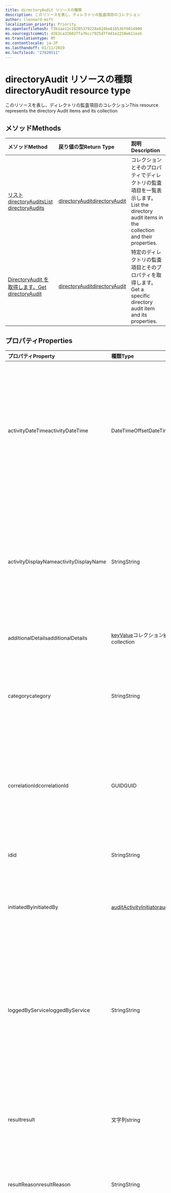 ```yaml
---
title: directoryAudit リソースの種類
description: このリソースを表し、ディレクトリの監査項目のコレクション
author: lleonard-msft
localization_priority: Priority
ms.openlocfilehash: f3b1aa12c18205379220a924be81b53bf6014900
ms.sourcegitcommit: d2b3ca32602ffa76cc7925d7f4d1e2258e611ea5
ms.translationtype: MT
ms.contentlocale: ja-JP
ms.lasthandoff: 01/11/2019
ms.locfileid: "27820511"
---
```

# <a name="directoryaudit-resource-type"></a><span data-ttu-id="c2f3d-103">directoryAudit リソースの種類</span><span class="sxs-lookup"><span data-stu-id="c2f3d-103">directoryAudit resource type</span></span>
<span data-ttu-id="c2f3d-104">このリソースを表し、ディレクトリの監査項目のコレクション</span><span class="sxs-lookup"><span data-stu-id="c2f3d-104">This resource represents the directory Audit items and its collection</span></span>


## <a name="methods"></a><span data-ttu-id="c2f3d-105">メソッド</span><span class="sxs-lookup"><span data-stu-id="c2f3d-105">Methods</span></span>

| <span data-ttu-id="c2f3d-106">メソッド</span><span class="sxs-lookup"><span data-stu-id="c2f3d-106">Method</span></span>           | <span data-ttu-id="c2f3d-107">戻り値の型</span><span class="sxs-lookup"><span data-stu-id="c2f3d-107">Return Type</span></span>    |<span data-ttu-id="c2f3d-108">説明</span><span class="sxs-lookup"><span data-stu-id="c2f3d-108">Description</span></span>|
|:---------------|:--------|:----------|
|[<span data-ttu-id="c2f3d-109">リスト directoryAudits</span><span class="sxs-lookup"><span data-stu-id="c2f3d-109">List directoryAudits</span></span>](../api/directoryaudit-list.md) | [<span data-ttu-id="c2f3d-110">directoryAudit</span><span class="sxs-lookup"><span data-stu-id="c2f3d-110">directoryAudit</span></span>](directoryaudit.md) |<span data-ttu-id="c2f3d-111">コレクションとそのプロパティでディレクトリの監査項目を一覧表示します。</span><span class="sxs-lookup"><span data-stu-id="c2f3d-111">List the directory audit items in the collection and their properties.</span></span>|
|[<span data-ttu-id="c2f3d-112">DirectoryAudit を取得します。</span><span class="sxs-lookup"><span data-stu-id="c2f3d-112">Get directoryAudit</span></span>](../api/directoryaudit-get.md) | [<span data-ttu-id="c2f3d-113">directoryAudit</span><span class="sxs-lookup"><span data-stu-id="c2f3d-113">directoryAudit</span></span>](directoryaudit.md) |<span data-ttu-id="c2f3d-114">特定のディレクトリの監査項目とそのプロパティを取得します。</span><span class="sxs-lookup"><span data-stu-id="c2f3d-114">Get a specific directory audit item and its properties.</span></span>|


## <a name="properties"></a><span data-ttu-id="c2f3d-115">プロパティ</span><span class="sxs-lookup"><span data-stu-id="c2f3d-115">Properties</span></span>
| <span data-ttu-id="c2f3d-116">プロパティ</span><span class="sxs-lookup"><span data-stu-id="c2f3d-116">Property</span></span>     | <span data-ttu-id="c2f3d-117">種類</span><span class="sxs-lookup"><span data-stu-id="c2f3d-117">Type</span></span>   |<span data-ttu-id="c2f3d-118">説明</span><span class="sxs-lookup"><span data-stu-id="c2f3d-118">Description</span></span>|
|:---------------|:--------|:----------|
|<span data-ttu-id="c2f3d-119">activityDateTime</span><span class="sxs-lookup"><span data-stu-id="c2f3d-119">activityDateTime</span></span>|<span data-ttu-id="c2f3d-120">DateTimeOffset</span><span class="sxs-lookup"><span data-stu-id="c2f3d-120">DateTimeOffset</span></span>|<span data-ttu-id="c2f3d-121">アクティビティが実行された日時を示します。</span><span class="sxs-lookup"><span data-stu-id="c2f3d-121">Indicates the date and time the activity was performed.</span></span> <span data-ttu-id="c2f3d-122">タイムスタンプ型が、常に UTC 時刻です。</span><span class="sxs-lookup"><span data-stu-id="c2f3d-122">The Timestamp type is always in UTC time.</span></span> <span data-ttu-id="c2f3d-123">たとえば、2014 年 1 月 1 日午前 0 時 (UTC) は、次のようになります。`'2014-01-01T00:00:00Z'`</span><span class="sxs-lookup"><span data-stu-id="c2f3d-123">For example, midnight UTC on Jan 1, 2014 would look like this: `'2014-01-01T00:00:00Z'`</span></span>|
|<span data-ttu-id="c2f3d-124">activityDisplayName</span><span class="sxs-lookup"><span data-stu-id="c2f3d-124">activityDisplayName</span></span>|<span data-ttu-id="c2f3d-125">String</span><span class="sxs-lookup"><span data-stu-id="c2f3d-125">String</span></span>|<span data-ttu-id="c2f3d-126">アクティビティ名または操作の名前 (例。</span><span class="sxs-lookup"><span data-stu-id="c2f3d-126">Indicates the activity name or the operation name (E.g.</span></span> <span data-ttu-id="c2f3d-127">「ユーザーを作成する」、「グループ メンバーの追加」)。</span><span class="sxs-lookup"><span data-stu-id="c2f3d-127">"Create User", "Add member to group").</span></span> <span data-ttu-id="c2f3d-128">ログに記録する活動のリストは、 [Azure の広告活動のリスト](https://docs.microsoft.com/en-us/azure/active-directory/active-directory-reporting-activity-audit-logs#azure-ad-audit-activity-list)を参照してください。</span><span class="sxs-lookup"><span data-stu-id="c2f3d-128">For a list of activities logged,refer to [Azure Ad activity list](https://docs.microsoft.com/en-us/azure/active-directory/active-directory-reporting-activity-audit-logs#azure-ad-audit-activity-list).</span></span>|
|<span data-ttu-id="c2f3d-129">additionalDetails</span><span class="sxs-lookup"><span data-stu-id="c2f3d-129">additionalDetails</span></span>|<span data-ttu-id="c2f3d-130">[keyValue](keyvalue.md)コレクション</span><span class="sxs-lookup"><span data-stu-id="c2f3d-130">[keyValue](keyvalue.md) collection</span></span>|<span data-ttu-id="c2f3d-131">活動に関する詳細情報を示します。</span><span class="sxs-lookup"><span data-stu-id="c2f3d-131">Indicates additional details on the activity.</span></span>|
|<span data-ttu-id="c2f3d-132">category</span><span class="sxs-lookup"><span data-stu-id="c2f3d-132">category</span></span>|<span data-ttu-id="c2f3d-133">String</span><span class="sxs-lookup"><span data-stu-id="c2f3d-133">String</span></span>|<span data-ttu-id="c2f3d-134">活動の対象となっているリソース カテゴリを示します。</span><span class="sxs-lookup"><span data-stu-id="c2f3d-134">Indicates which resource category that's targeted by the activity.</span></span> <span data-ttu-id="c2f3d-135">(例: ユーザーの管理、グループの管理などです。)。</span><span class="sxs-lookup"><span data-stu-id="c2f3d-135">(For example: User Management, Group Management etc..)</span></span>|
|<span data-ttu-id="c2f3d-136">correlationId</span><span class="sxs-lookup"><span data-stu-id="c2f3d-136">correlationId</span></span>|<span data-ttu-id="c2f3d-137">GUID</span><span class="sxs-lookup"><span data-stu-id="c2f3d-137">GUID</span></span>|<span data-ttu-id="c2f3d-138">により、さまざまなサービス全体にわたる活動を関連付ける一意の ID を示します。</span><span class="sxs-lookup"><span data-stu-id="c2f3d-138">Indicates a unique ID that helps correlate activities that span across various services.</span></span> <span data-ttu-id="c2f3d-139">サービス全体にわたるトレース ログを使用できます。</span><span class="sxs-lookup"><span data-stu-id="c2f3d-139">Can be used to trace logs across services.</span></span>|
|<span data-ttu-id="c2f3d-140">id</span><span class="sxs-lookup"><span data-stu-id="c2f3d-140">id</span></span>|<span data-ttu-id="c2f3d-141">String</span><span class="sxs-lookup"><span data-stu-id="c2f3d-141">String</span></span>| <span data-ttu-id="c2f3d-142">アクティビティの一意の ID を示します。</span><span class="sxs-lookup"><span data-stu-id="c2f3d-142">Indicates the unique ID for the activity.</span></span> <span data-ttu-id="c2f3d-143">これは、GUID です。</span><span class="sxs-lookup"><span data-stu-id="c2f3d-143">This is a GUID.</span></span>|
|<span data-ttu-id="c2f3d-144">initiatedBy</span><span class="sxs-lookup"><span data-stu-id="c2f3d-144">initiatedBy</span></span>|[<span data-ttu-id="c2f3d-145">auditActivityInitiator</span><span class="sxs-lookup"><span data-stu-id="c2f3d-145">auditActivityInitiator</span></span>](auditactivityinitiator.md)|<span data-ttu-id="c2f3d-146">ユーザーまたはアプリケーションに関する情報が、アクティビティを開始することを示します。</span><span class="sxs-lookup"><span data-stu-id="c2f3d-146">Indicates information about the user or app initiated the activity.</span></span>|
|<span data-ttu-id="c2f3d-147">loggedByService</span><span class="sxs-lookup"><span data-stu-id="c2f3d-147">loggedByService</span></span>|<span data-ttu-id="c2f3d-148">String</span><span class="sxs-lookup"><span data-stu-id="c2f3d-148">String</span></span>|<span data-ttu-id="c2f3d-149">サービスが動作を開始する情報を示します (例: セルフ サービスのパスワード管理、コア ディレクトリ、B2C、ユーザーの招待、Microsoft 個人情報管理、Id 管理の権限を持つ。</span><span class="sxs-lookup"><span data-stu-id="c2f3d-149">Indicates information on which service initiated the activity (For example: Self-service Password Management, Core Directory, B2C, Invited Users, Microsoft Identity Manager, Privileged Identity Management.</span></span>|
|<span data-ttu-id="c2f3d-150">result</span><span class="sxs-lookup"><span data-stu-id="c2f3d-150">result</span></span>|<span data-ttu-id="c2f3d-151">文字列</span><span class="sxs-lookup"><span data-stu-id="c2f3d-151">string</span></span>| <span data-ttu-id="c2f3d-152">活動の結果を示します。使用可能な値: `success`、 `failure`、 `timeout`、 `unknownFutureValue`。</span><span class="sxs-lookup"><span data-stu-id="c2f3d-152">Indicates the result of the activity.Possible values are: `success`, `failure`, `timeout`, `unknownFutureValue`.</span></span>||
|<span data-ttu-id="c2f3d-153">resultReason</span><span class="sxs-lookup"><span data-stu-id="c2f3d-153">resultReason</span></span>|<span data-ttu-id="c2f3d-154">String</span><span class="sxs-lookup"><span data-stu-id="c2f3d-154">String</span></span>|<span data-ttu-id="c2f3d-155">結果が [エラー] または [タイムアウト] の場合は、エラーの原因を示します。</span><span class="sxs-lookup"><span data-stu-id="c2f3d-155">Indicates the reason for failure if the result is "Failure" or "timeout".</span></span>|
|<span data-ttu-id="c2f3d-156">targetResources</span><span class="sxs-lookup"><span data-stu-id="c2f3d-156">targetResources</span></span>|<span data-ttu-id="c2f3d-157">[targetResource](targetresource.md)コレクション</span><span class="sxs-lookup"><span data-stu-id="c2f3d-157">[targetResource](targetresource.md) collection</span></span>|<span data-ttu-id="c2f3d-158">活動のためのリソースが変更された情報を示します。</span><span class="sxs-lookup"><span data-stu-id="c2f3d-158">Indicates information on which resource was changed due to the activity.</span></span> <span data-ttu-id="c2f3d-159">ターゲット リソースの型には、ユーザー、デバイス、ディレクトリ、アプリケーション、役割、グループ、ポリシーまたはその他を指定できます。</span><span class="sxs-lookup"><span data-stu-id="c2f3d-159">Target Resource Type can be User, Device, Directory, App, Role, Group, Policy or Other.</span></span>

## <a name="relationships"></a><span data-ttu-id="c2f3d-160">リレーションシップ</span><span class="sxs-lookup"><span data-stu-id="c2f3d-160">Relationships</span></span>
<span data-ttu-id="c2f3d-161">なし</span><span class="sxs-lookup"><span data-stu-id="c2f3d-161">None</span></span>


## <a name="json-representation"></a><span data-ttu-id="c2f3d-162">JSON 表記</span><span class="sxs-lookup"><span data-stu-id="c2f3d-162">JSON representation</span></span>

<span data-ttu-id="c2f3d-163">以下は、リソースの JSON 表記です。</span><span class="sxs-lookup"><span data-stu-id="c2f3d-163">Here is a JSON representation of the resource.</span></span>

<!-- {
  "blockType": "resource",
  "optionalProperties": [

  ],
  "@odata.type": "microsoft.graph.directoryAudit"
}-->

```json
{
  "activityDateTime": "String (timestamp)",
  "activityDisplayName": "String",
  "additionalDetails": [{"@odata.type": "microsoft.graph.keyValue"}],
  "category": "String",
  "correlationId": "Guid",
  "id": "String (identifier)",
  "initiatedBy": {"@odata.type": "microsoft.graph.auditActivityInitiator"},
  "loggedByService": "String",
  "result": "string",
  "resultReason": "String",
  "targetResources": [{"@odata.type": "microsoft.graph.targetResource"}]
}

```

<!-- uuid: 8fcb5dbc-d5aa-4681-8e31-b001d5168d79
2015-10-25 14:57:30 UTC -->
<!-- {
  "type": "#page.annotation",
  "description": "directoryAudit resource",
  "keywords": "",
  "section": "documentation",
  "tocPath": ""
}-->
